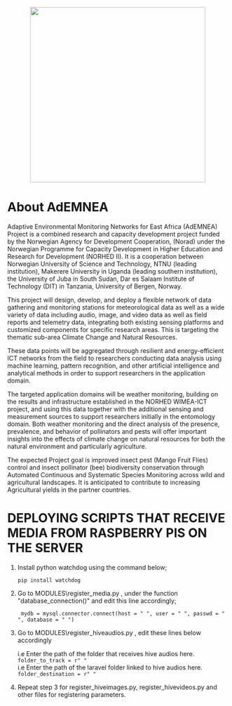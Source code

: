 <p align="center"><a href="https://ademnea.com" target="_blank"><img src="{{asset('dash/logo2.png')}}" width="400"></a></p>


# About AdEMNEA
Adaptive Environmental Monitoring Networks for East Africa (AdEMNEA) Project is a
combined research and capacity development project funded by the Norwegian Agency for
Development Cooperation, (Norad) under the Norwegian Programme for Capacity Development
in Higher Education and Research for Development (NORHED II). It is a cooperation between
Norwegian University of Science and Technology, NTNU (leading institution), Makerere
University in Uganda (leading southern institution), the University of Juba in South Sudan,
Dar es Salaam Institute of Technology (DIT) in Tanzania, University of Bergen, Norway.

This project will design, develop, and deploy a flexible network of data gathering and
monitoring stations for meteorological data as well as a wide variety of data including audio,
image, and video data as well as field reports and telemetry data, integrating both existing
sensing platforms and customized components for specific research areas. This is targeting the
thematic sub-area Climate Change and Natural Resources.

These data points will be aggregated through resilient and energy-efficient ICT networks from
the field to researchers conducting data analysis using machine learning, pattern recognition,
and other artificial intelligence and analytical methods in order to support researchers in the
application domain.

The targeted application domains will be weather monitoring, building on the results and
infrastructure established in the NORHED WIMEA-ICT project, and using this data together with
the additional sensing and measurement sources to support researchers initially in the
entomology domain. Both weather monitoring and the direct analysis of the presence,
prevalence, and behavior of pollinators and pests will offer important insights into the effects of
climate change on natural resources for both the natural environment and particularly
agriculture.

The expected Project goal is improved insect pest (Mango Fruit Flies) control and insect
pollinator (bee) biodiversity conservation through Automated Continuous and Systematic
Species Monitoring across wild and agricultural landscapes. It is anticipated to contribute to
increasing Agricultural yields in the partner countries.


# DEPLOYING SCRIPTS THAT RECEIVE MEDIA FROM RASPBERRY PIS ON THE SERVER

1. Install python watchdog using the command below;

      ```pip install watchdog``` 
      
3. Go to MODULES\register_media.py , under the function "database_connection()" and  edit this line accordingly;

   ``` mydb = mysql.connector.connect(host = " ", user = " ", passwd = " ", database = " ")``` 
  
3. Go to MODULES\register_hiveaudios.py , edit these lines below accordingly 
    
    i.e Enter the path of the folder that receives hive audios here.
   ```folder_to_track = r" " ```                                                                                                                                                    
    i.e Enter the path of the laravel folder linked to hive audios here.
   ```folder_destination = r" " ```
      
4. Repeat step 3 for register_hiveimages.py, register_hivevideos.py and other files for registering parameters.




